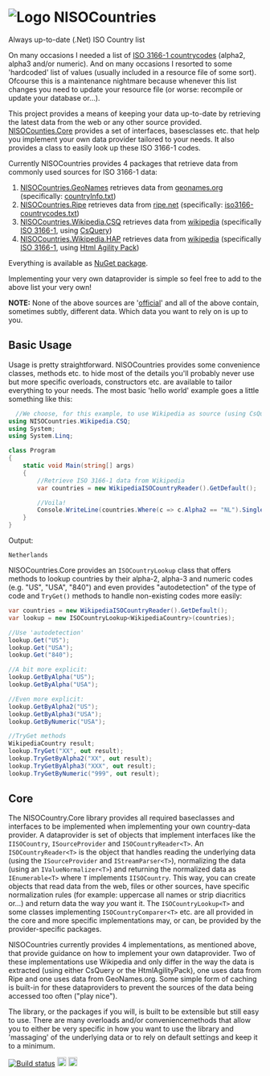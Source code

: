 # ![Logo](https://raw.githubusercontent.com/RobThree/NISOCountries/master/NISOCountries.Core/Resources/ISO64.png) NISOCountries
Always up-to-date (.Net) ISO Country list

On many occasions I needed a list of [ISO 3166-1 countrycodes](https://en.wikipedia.org/wiki/ISO_3166-1) (alpha2, alpha3 and/or numeric). And on many occasions I resorted to some 'hardcoded' list of values (usually included in a resource file of some sort). Ofcourse this is a maintenance nightmare because whenever this list changes you need to update your resource file (or worse: recompile or update your database or...). 

This project provides a means of keeping your data up-to-date by retrieving the latest data from the web or any other source provided. [NISOCounties.Core](https://github.com/RobThree/NISOCountries/tree/master/NISOCountries.Core) provides a set of interfaces, basesclasses etc. that help you implement your own data provider tailored to your needs. It also provides a class to easily look up these ISO 3166-1 codes.

Currently NISOCountries provides 4 packages that retrieve data from commonly used sources for ISO 3166-1 data:

1. [NISOCountries.GeoNames](https://github.com/RobThree/NISOCountries/tree/master/NISOCountries.GeoNames) retrieves data from [geonames.org](http://geonames.org) (specifically: [countryInfo.txt](http://download.geonames.org/export/dump/countryInfo.txt))
2. [NISOCountries.Ripe](https://github.com/RobThree/NISOCountries/tree/master/NISOCountries.Ripe) retrieves data from [ripe.net](https://www.ripe.net/) (specifically: [iso3166-countrycodes.txt](http://riii.me/ripe-iso3166))
3. [NISOCountries.Wikipedia.CSQ](https://github.com/RobThree/NISOCountries/tree/master/NISOCountries.Wikipedia.CSQ) retrieves data from [wikipedia](http://wikipedia.org/) (specifically [ISO 3166-1](https://en.wikipedia.org/wiki/ISO_3166-1), using [CsQuery](https://github.com/jamietre/CsQuery))
4. [NISOCountries.Wikipedia.HAP](https://github.com/RobThree/NISOCountries/tree/master/NISOCountries.Wikipedia.HAP) retrieves data from [wikipedia](http://wikipedia.org/) (specifically [ISO 3166-1](https://en.wikipedia.org/wiki/ISO_3166-1), using [Html Agility Pack](http://htmlagilitypack.codeplex.com/))

Everything is available as [NuGet package](https://www.nuget.org/packages?q=nisocountries).

Implementing your very own dataprovider is simple so feel free to add to the above list your very own!

**NOTE:** None of the above sources are '[official](http://www.iso.org/iso/country_codes.htm)' and all of the above contain, sometimes subtly, different data. Which data you want to rely on is up to you.

## Basic Usage

Usage is pretty straightforward. NISOCountries provides some convenience classes, methods etc. to hide most of the details you'll probably never use but more specific overloads, constructors etc. are available to tailor everything to your needs. The most basic 'hello world' example goes a little something like this:

````c#
  //We choose, for this example, to use Wikipedia as source (using CsQuery)
using NISOCountries.Wikipedia.CSQ;
using System;
using System.Linq;

class Program
{
    static void Main(string[] args)
    {
        //Retrieve ISO 3166-1 data from Wikipedia
        var countries = new WikipediaISOCountryReader().GetDefault();

        //Voila!
        Console.WriteLine(countries.Where(c => c.Alpha2 == "NL").Single().CountryName);
    }
}
````
Output:
````
Netherlands
````

NISOCountries.Core provides an `ISOCountryLookup` class that offers methods to lookup countries by their alpha-2, alpha-3 and numeric codes (e.g. "US", "USA", "840") and even provides "autodetection" of the type of code and `TryGet()` methods to handle non-existing codes more easily:

````c#
var countries = new WikipediaISOCountryReader().GetDefault();
var lookup = new ISOCountryLookup<WikipediaCountry>(countries);

//Use 'autodetection'
lookup.Get("US");
lookup.Get("USA");
lookup.Get("840");

//A bit more explicit:
lookup.GetByAlpha("US");
lookup.GetByAlpha("USA");

//Even more explicit:
lookup.GetByAlpha2("US");
lookup.GetByAlpha3("USA");
lookup.GetByNumeric("USA");

//TryGet methods
WikipediaCountry result;
lookup.TryGet("XX", out result);
lookup.TryGetByAlpha2("XX", out result);
lookup.TryGetByAlpha3("XXX", out result);
lookup.TryGetByNumeric("999", out result);
````

## Core

The NISOCountry.Core library provides all required baseclasses and interfaces to be implemented when implementing your own country-data provider. A dataprovider is set of objects that implement interfaces like the `IISOCountry`, `ISourceProvider` and `ISOCountryReader<T>`. An `ISOCountryReader<T>` is the object that handles reading the underlying data (using the `ISourceProvider` and `IStreamParser<T>`), normalizing the data (using an `IValueNormalizer<T>`) and returning the normalized data as `IEnumerable<T>` where `T` implements `IISOCountry`. This way, you can create objects that read data from the web, files or other sources, have specific normalization rules (for example: uppercase all names or strip diacritics or...) and return data the way *you* want it. The `ISOCountryLookup<T>` and some classes implementing `ISOCountryComparer<T>` etc. are all provided in the core and more specific implementations may, or can, be provided by the provider-specific packages.

NISOCountries currently provides 4 implementations, as mentioned above, that provide guidance on how to implement your own dataprovider. Two of these implementations use Wikipedia and only differ in the way the data is extracted (using either CsQuery or the HtmlAgilityPack), one uses data from Ripe and one uses data from GeoNames.org. Some simple form of caching is built-in for these dataproviders to prevent the sources of the data being accessed too often ("play nice").

The library, or the packages if you will, is built to be extensible but still easy to use. There are many overloads and/or conveniencemethods that allow you to either be very specific in how you want to use the library and 'massaging' of the underlying data or to rely on default settings and keep it to a minimum.

[![Build status](https://ci.appveyor.com/api/projects/status/bnrsj4uyo3hggh9m)](https://ci.appveyor.com/project/RobIII/nisocountries) <a href="https://www.nuget.org/packages/NISOCountries.Core/"><img src="http://img.shields.io/nuget/v/NISOCountries.Core.svg?style=flat-square" alt="NuGet version" height="18"></a> <a href="https://www.nuget.org/packages/NISOCountries.Core/"><img src="http://img.shields.io/nuget/dt/NISOCountries.Core.svg?style=flat-square" alt="NuGet version" height="18"></a>
